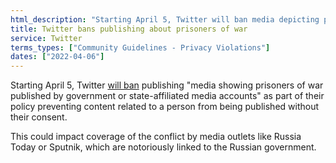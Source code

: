 ```yaml
---
html_description: "Starting April 5, Twitter will ban media depicting prisoners of war from government or state-affiliated accounts without consent, affecting outlets like Russia Today and Sputnik."
title: Twitter bans publishing about prisoners of war
service: Twitter
terms_types: ["Community Guidelines - Privacy Violations"]
dates: ["2022-04-06"]
---
```


Starting April 5, Twitter [will ban](https://github.com/OpenTermsArchive/france-elections-versions/commit/d02a5431f787dcd58dc037497c06beed65c0c897?short_path=9696c1d#diff-9696c1df7dd16cea30f236779e0093c85e13ecc25835f5d9050a24b2f7479140) publishing "media showing prisoners of war published by government or state-affiliated media accounts" as part of their policy preventing content related to a person from being published without their consent.

This could impact coverage of the conflict by media outlets like Russia Today or Sputnik, which are notoriously linked to the Russian government.
